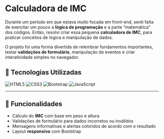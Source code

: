 # Calculadora de IMC

Durante um período em que estava muito focada em front-end, senti falta de exercitar um pouco a **lógica de programação** e a parte “matemática” dos códigos. Então, resolvi criar essa pequena **calculadora de IMC**, para praticar conceitos de lógica e manipulação de dados.  

O projeto foi uma forma divertida de relembrar fundamentos importantes, testar **validações de formulário**, manipulação de eventos e criar interatividade simples no navegador. 

## 🚀 Tecnologias Utilizadas
![HTML5](https://img.shields.io/badge/HTML5-E34F26?logo=html5&logoColor=white&style=for-the-badge)
![CSS3](https://img.shields.io/badge/CSS3-1572B6?logo=css3&logoColor=white&style=for-the-badge)
![Bootstrap](https://img.shields.io/badge/Bootstrap-7952B3?logo=bootstrap&logoColor=white&style=for-the-badge)
![JavaScript](https://img.shields.io/badge/JavaScript-F7DF1E?logo=javascript&logoColor=black&style=for-the-badge)

---

## 📌 Funcionalidades
-  Cálculo do **IMC** com base em peso e altura   
-  Validações de formulário para dados incorretos ou inválidos  
-  Mensagens informativas e alertas coloridos de acordo com o resultado  
-  Layout **responsivo** com Bootstrap  

